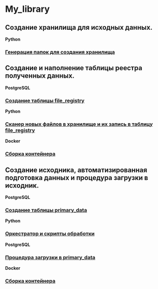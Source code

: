 # My_library

## Создание хранилища для исходных данных.

**Python**

### [Генерация папок для создания хранилища](https://github.com/KKKuznetsov/folder_generator_python)

## Создание и наполнение таблицы реестра полученных данных.

**PostgreSQL**
### [Создание таблицы file_registry](https://github.com/KKKuznetsov/Create_table_file_registry_PostgreSQL)
**Python**
### [Сканер новых файлов в хранилище и их запись в таблицу file_registry](https://github.com/KKKuznetsov/Python_Scanner)
**Docker**
### [Сборка контейнера](https://github.com/KKKuznetsov/Docker_Skaner-Filereg)

## Создание исходника, автоматизированная подготовка данных и процедура загрузки в исходник.

**PostgreSQL**
### [Создание таблицы primary_data]()
**Python**
### [Оркестратор и скрипты обработки]()
**PostgreSQL**
### [Процедура загрузки в primary_data]()
**Docker**
### [Сборка контейнера]()
